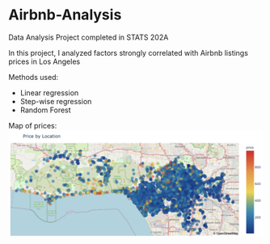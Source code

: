 # Airbnb-Analysis
Data Analysis Project completed in STATS 202A

In this project, I analyzed factors strongly correlated with Airbnb listings prices in Los Angeles

Methods used:
- Linear regression
- Step-wise regression
- Random Forest

Map of prices:
![LA_Listings_Prices](/images/price_map.png)